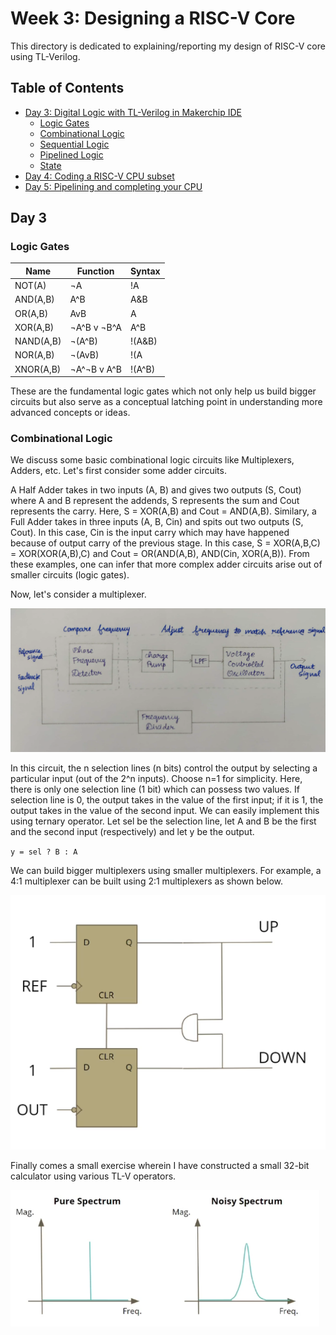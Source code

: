 # Week 3: Designing a RISC-V Core
This directory is dedicated to explaining/reporting my design of RISC-V core using TL-Verilog.

## Table of Contents
* [Day 3: Digital Logic with TL-Verilog in Makerchip IDE]()
  - [Logic Gates]()
  - [Combinational Logic]()
  - [Sequential Logic]()
  - [Pipelined Logic]()
  - [State]()
* [Day 4: Coding a RISC-V CPU subset]()
* [Day 5: Pipelining and completing your CPU]()


## Day 3
  ### Logic Gates
  
  |   Name    | Function  |  Syntax  |
  |-----------|-----------|----------|
  |   NOT(A)  |   ¬A      |       !A |
  |  AND(A,B) |   A^B     |      A&B |
  |   OR(A,B) |   AvB     |      A|B |
  |  XOR(A,B) |¬A^B v ¬B^A|      A^B |
  |  NAND(A,B)| ¬(A^B)    |   !(A&B) |
  |   NOR(A,B)| ¬(AvB)    |   !(A|B) |
  |  XNOR(A,B)|¬A^¬B v A^B|   !(A^B) |

  These are the fundamental logic gates which not only help us build bigger circuits but also serve as a conceptual latching point in understanding more advanced concepts or ideas.

  ### Combinational Logic
  
  We discuss some basic combinational logic circuits like Multiplexers, Adders, etc. Let's first consider some adder circuits. 
  
  A Half Adder takes in two inputs (A, B) and gives two outputs (S, Cout) where A and B represent the addends, S represents the sum and Cout represents the carry. Here, S = XOR(A,B) and Cout = AND(A,B). Similary, a Full Adder takes in three inputs (A, B, Cin) and spits out two outputs (S, Cout). In this case, Cin is the input carry which may have happened because of output carry of the previous stage. In this case, S = XOR(A,B,C) = XOR(XOR(A,B),C) and Cout = OR(AND(A,B), AND(Cin, XOR(A,B)). From these examples, one can infer that more complex adder circuits arise out of smaller circuits (logic gates).
  
  Now, let's consider a multiplexer.
  
  ![Multiplexer](../Week%202/images/Capture2.PNG)
  
  In this circuit, the n selection lines (n bits) control the output by selecting a particular input (out of the 2^n inputs). Choose n=1 for simplicity. Here, there is only one selection line (1 bit) which can possess two values. If selection line is 0, the output takes in the value of the first input; if it is 1, the output takes in the value of the second input. We can easily implement this using ternary operator. Let sel be the selection line, let A and B be the first and the second input (respectively) and let y be the output.

  `y = sel ? B : A`
  
  We can build bigger multiplexers using smaller multiplexers. For example, a 4:1 multiplexer can be built using 2:1 multiplexers as shown below.
  
  ![4_1_Mux](../Week%202/images/Capture3.PNG)
  
  Finally comes a small exercise wherein I have constructed a small 32-bit calculator using various TL-V operators.
  
  ![CombCalc](../Week%202/images/Capture1.PNG)

